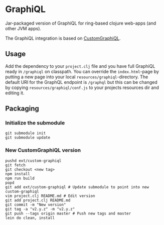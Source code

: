 # GraphiQL
Jar-packaged version of GraphiQL for ring-based clojure web-apps (and other JVM apps).

The GraphiQL integration is based on [CustomGraphiQL](https://github.com/shahankit/custom-graphiql/).

## Usage

Add the dependency to your `project.clj` file
and you have full GraphiQL ready in `/graphiql` on classpath.
You can override the `index.html`-page by putting a new page into your local `resources/graphiql`-directory.
The default URI for the GraphQL endpoint is `/graphql` but this can be changed by copying `resources/graphiql/conf.js` to your projects
resources dir and editing it.

## Packaging

### Initialize the submodule
```Shell
git submodule init
git submodule update
```

### New CustomGraphiQL version
```Shell
pushd ext/custom-graphiql
git fetch
git checkout <new tag>
npm install
npm run build
popd
git add ext/custom-graphiql # Update submodule to point into new custom-graphiql
vim project.clj README.md # Edit version
git add project.clj README.md
git commit -m "New version"
git tag -a "v2.y.z" -m "v2.y.z"
git push --tags origin master # Push new tags and master
lein do clean, install
```
